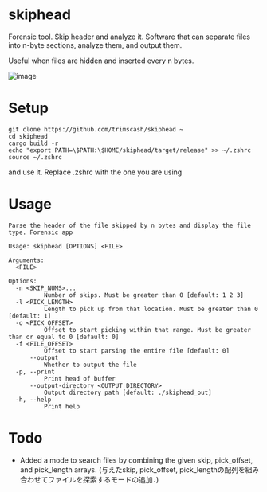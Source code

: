 # skiphead
Forensic tool. Skip header and analyze it. Software that can separate files into n-byte sections, analyze them, and output them.

Useful when files are hidden and inserted every n bytes.

![image](https://github.com/trimscash/skiphead/assets/42578480/6e1f3be4-e066-4038-b2b0-a2a1b40e91ae)


# Setup
```
git clone https://github.com/trimscash/skiphead ~
cd skiphead
cargo build -r
echo "export PATH=\$PATH:\$HOME/skiphead/target/release" >> ~/.zshrc
source ~/.zshrc
```
and use it. 
Replace .zshrc with the one you are using

# Usage
```
Parse the header of the file skipped by n bytes and display the file type. Forensic app

Usage: skiphead [OPTIONS] <FILE>

Arguments:
  <FILE>  

Options:
  -n <SKIP_NUMS>...
          Number of skips. Must be greater than 0 [default: 1 2 3]
  -l <PICK_LENGTH>
          Length to pick up from that location. Must be greater than 0 [default: 1]
  -o <PICK_OFFSET>
          Offset to start picking within that range. Must be greater than or equal to 0 [default: 0]
  -f <FILE_OFFSET>
          Offset to start parsing the entire file [default: 0]
      --output
          Whether to output the file
  -p, --print
          Print head of buffer
      --output-directory <OUTPUT_DIRECTORY>
          Output directory path [default: ./skiphead_out]
  -h, --help
          Print help

```

# Todo
- Added a mode to search files by combining the given skip, pick_offset, and pick_length arrays.
  	(与えたskip, pick_offset, pick_lengthの配列を組み合わせてファイルを探索するモードの追加．)
